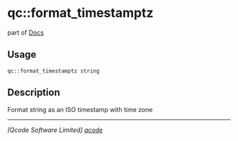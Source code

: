 qc::format_timestamptz
======================

part of [Docs](.)

Usage
-----
`qc::format_timestamptz string`

Description
-----------
Format string as an ISO timestamp with time zone

----------------------------------
*[Qcode Software Limited] [qcode]*

[qcode]: www.qcode.co.uk "Qcode Software"